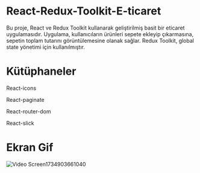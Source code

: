 
# React-Redux-Toolkit-E-ticaret

Bu proje, React ve Redux Toolkit kullanarak geliştirilmiş basit bir eticaret uygulamasıdır.
Uygulama, kullanıcıların ürünleri sepete ekleyip çıkarmasına, sepetin toplam tutarını görüntülemesine olanak sağlar.
Redux Toolkit, global state yönetimi için kullanılmıştır.

#  Kütüphaneler

React-icons

React-paginate

React-router-dom

React-slick

# Ekran Gif

![Video Screen1734903661040](https://github.com/user-attachments/assets/13e5857c-e6ad-4235-b9d0-959be33751da)
